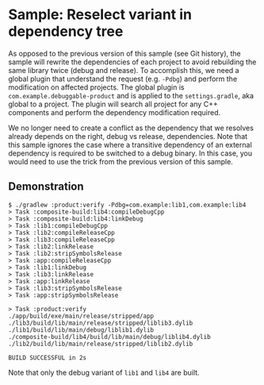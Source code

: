 # Sample: Reselect variant in dependency tree

As opposed to the previous version of this sample (see Git history), the sample will rewrite the dependencies of each project to avoid rebuilding the same library twice (debug and release).
To accomplish this, we need a global plugin that understand the request (e.g. `-Pdbg`) and perform the modification on affected projects.
The global plugin is `com.example.debuggable-product` and is applied to the `settings.gradle`, aka global to a project.
The plugin will search all project for any C++ components and perform the dependency modification required.

We no longer need to create a conflict as the dependency that we resolves already depends on the right, debug vs release, dependencies.
Note that this sample ignores the case where a transitive dependency of an external dependency is required to be switched to a debug binary.
In this case, you would need to use the trick from the previous version of this sample.

## Demonstration

```
$ ./gradlew :product:verify -Pdbg=com.example:lib1,com.example:lib4
> Task :composite-build:lib4:compileDebugCpp
> Task :composite-build:lib4:linkDebug
> Task :lib1:compileDebugCpp
> Task :lib2:compileReleaseCpp
> Task :lib3:compileReleaseCpp
> Task :lib2:linkRelease
> Task :lib2:stripSymbolsRelease
> Task :app:compileReleaseCpp
> Task :lib1:linkDebug
> Task :lib3:linkRelease
> Task :app:linkRelease
> Task :lib3:stripSymbolsRelease
> Task :app:stripSymbolsRelease

> Task :product:verify
./app/build/exe/main/release/stripped/app
./lib3/build/lib/main/release/stripped/liblib3.dylib
./lib1/build/lib/main/debug/liblib1.dylib
./composite-build/lib4/build/lib/main/debug/liblib4.dylib
./lib2/build/lib/main/release/stripped/liblib2.dylib

BUILD SUCCESSFUL in 2s
```

Note that only the debug variant of `lib1` and `lib4` are built.
